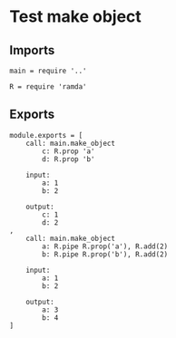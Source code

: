 # Test make object

## Imports

	main = require '..'

	R = require 'ramda'


## Exports

	module.exports = [
		call: main.make_object
			c: R.prop 'a'
			d: R.prop 'b'

		input:
			a: 1
			b: 2

		output:
			c: 1
			d: 2
	,
		call: main.make_object
			a: R.pipe R.prop('a'), R.add(2)
			b: R.pipe R.prop('b'), R.add(2)

		input:
			a: 1
			b: 2

		output:
			a: 3
			b: 4
	]
